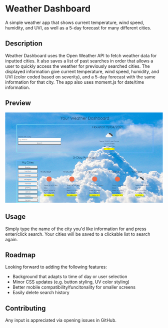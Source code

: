 # Weather Dashboard

A simple weather app that shows current temperature, wind speed, humidity, and UVI, as well as a 5-day forecast for many different cities.

## Description

Weather Dashboard uses the Open Weather API to fetch weather data for inputted cities. It also saves a list of past searches in order that allows a user to quickly access the weather for previously searched cities. The displayed information give current temperature, wind speed, humidity, and UVI (color coded based on severity), and a 5-day forecast with the same information for that city. The app also uses moment.js for date/time information.

## Preview

![Screengrab of website](./assets/images/app-preview.png)

## Usage
Simply type the name of the city you'd like information for and press enter/click search. Your cities will be saved to a clickable list to search again.

## Roadmap

Looking forward to adding the following features:

- Background that adapts to time of day or user selection
- Minor CSS updates (e.g. button styling, UV color styling)
- Better mobile compatibility/funcitonality for smaller screens
- Easily delete search history

## Contributing

Any input is appreciated via opening issues in GitHub.